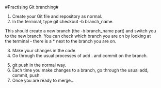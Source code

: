 #Practising Git branching#

1. Create your Git file and repository as normal.
2. In the terminal, type git checkout -b branch_name.

This should create a new branch (the -b branch_name part) and switch you to the new branch. You can check which branch you are on by looking at the terminal - there is a * next to the branch you are on.

3. Make your changes in the code.
4. Go through the usual processes of add . and commit on the branch.
<!-- The master version stops here. -->
<!-- branch_one starts here-->
5. git push in the normal way.
6. Each time you make changes to a branch, go through the usual add, commit, push.
7. Once you are ready to merge...
